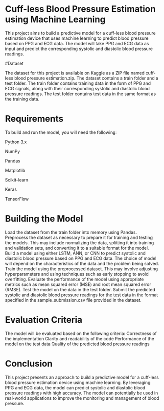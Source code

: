 # Cuff-less Blood Pressure Estimation using Machine Learning

This project aims to build a predictive model for a cuff-less blood pressure estimation device that uses machine learning to predict blood pressure based on PPG and ECG data. The model will take PPG and ECG data as input and predict the corresponding systolic and diastolic blood pressure readings.

#Dataset

The dataset for this project is available on Kaggle as a ZIP file named cuff-less blood pressure estimation.zip. The dataset contains a train folder and a test folder. The train folder contains training data in the form of PPG and ECG signals, along with their corresponding systolic and diastolic blood pressure readings. The test folder contains test data in the same format as the training data.

# Requirements

To build and run the model, you will need the following:

Python 3.x

NumPy

Pandas

Matplotlib

Scikit-learn

Keras

TensorFlow

# Building the Model

Load the dataset from the train folder into memory using Pandas.
Preprocess the dataset as necessary to prepare it for training and testing the models. 
This may include normalizing the data, splitting it into training and validation sets, and converting it to a suitable format for the model.
Build a model using either LSTM, ANN, or CNN to predict systolic and diastolic blood pressure based on PPG and ECG data. 
The choice of model will depend on the characteristics of the data and the problem being solved.
Train the model using the preprocessed dataset. This may involve adjusting hyperparameters and using techniques such as early stopping to avoid overfitting.
Evaluate the performance of the model using appropriate metrics such as mean squared error (MSE) and root mean squared error (RMSE).
Test the model on the data in the test folder.
Submit the predicted systolic and diastolic blood pressure readings for the test data in the format specified in the sample_submission.csv file provided in the dataset.

# Evaluation Criteria

The model will be evaluated based on the following criteria:
Correctness of the implementation
Clarity and readability of the code
Performance of the model on the test data
Quality of the predicted blood pressure readings

# Conclusion

This project presents an approach to build a predictive model for a cuff-less blood pressure estimation device using machine learning. By leveraging PPG and ECG data, the model can predict systolic and diastolic blood pressure readings with high accuracy. The model can potentially be used in real-world applications to improve the monitoring and management of blood pressure.
